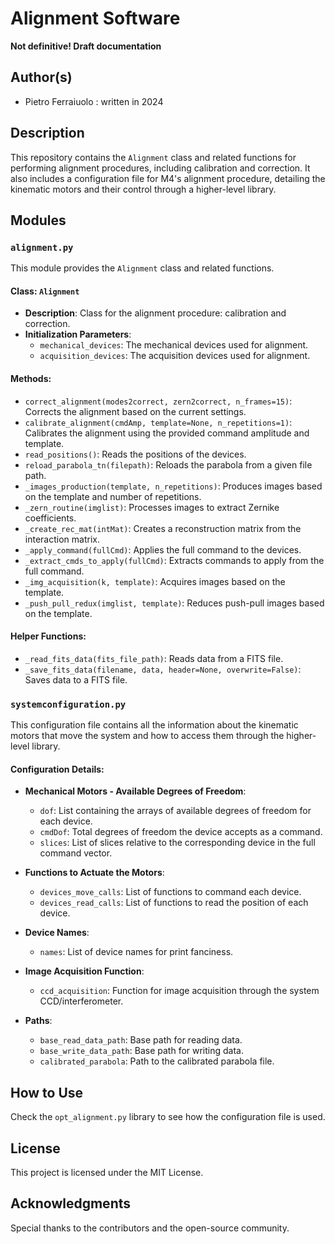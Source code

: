 # Alignment Software
**Not definitive! Draft documentation**

## Author(s)
- Pietro Ferraiuolo : written in 2024

## Description
This repository contains the `Alignment` class and related functions for performing alignment procedures, including calibration and correction. It also includes a configuration file for M4's alignment procedure, detailing the kinematic motors and their control through a higher-level library.

## Modules

### `alignment.py`
This module provides the `Alignment` class and related functions.

#### Class: `Alignment`
- **Description**: Class for the alignment procedure: calibration and correction.
- **Initialization Parameters**:
    - `mechanical_devices`: The mechanical devices used for alignment.
    - `acquisition_devices`: The acquisition devices used for alignment.

#### Methods:
- `correct_alignment(modes2correct, zern2correct, n_frames=15)`: Corrects the alignment based on the current settings.
- `calibrate_alignment(cmdAmp, template=None, n_repetitions=1)`: Calibrates the alignment using the provided command amplitude and template.
- `read_positions()`: Reads the positions of the devices.
- `reload_parabola_tn(filepath)`: Reloads the parabola from a given file path.
- `_images_production(template, n_repetitions)`: Produces images based on the template and number of repetitions.
- `_zern_routine(imglist)`: Processes images to extract Zernike coefficients.
- `_create_rec_mat(intMat)`: Creates a reconstruction matrix from the interaction matrix.
- `_apply_command(fullCmd)`: Applies the full command to the devices.
- `_extract_cmds_to_apply(fullCmd)`: Extracts commands to apply from the full command.
- `_img_acquisition(k, template)`: Acquires images based on the template.
- `_push_pull_redux(imglist, template)`: Reduces push-pull images based on the template.

#### Helper Functions:
- `_read_fits_data(fits_file_path)`: Reads data from a FITS file.
- `_save_fits_data(filename, data, header=None, overwrite=False)`: Saves data to a FITS file.

### `systemconfiguration.py`
This configuration file contains all the information about the kinematic motors that move the system and how to access them through the higher-level library.

#### Configuration Details:
- **Mechanical Motors - Available Degrees of Freedom**:
    - `dof`: List containing the arrays of available degrees of freedom for each device.
    - `cmdDof`: Total degrees of freedom the device accepts as a command.
    - `slices`: List of slices relative to the corresponding device in the full command vector.

- **Functions to Actuate the Motors**:
    - `devices_move_calls`: List of functions to command each device.
    - `devices_read_calls`: List of functions to read the position of each device.

- **Device Names**:
    - `names`: List of device names for print fanciness.

- **Image Acquisition Function**:
    - `ccd_acquisition`: Function for image acquisition through the system CCD/interferometer.

- **Paths**:
    - `base_read_data_path`: Base path for reading data.
    - `base_write_data_path`: Base path for writing data.
    - `calibrated_parabola`: Path to the calibrated parabola file.

## How to Use
Check the `opt_alignment.py` library to see how the configuration file is used.

## License
This project is licensed under the MIT License.

## Acknowledgments
Special thanks to the contributors and the open-source community.
